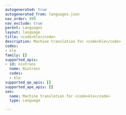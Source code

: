 ```yaml
---
autogenerated: true
autogenerated_from: languages.json
nav_order: 999
nav_exclude: true
parent: Languages
layout: language
title: <code>kle</code>
description: Machine translation for <code>kle</code>
codes:
- kle
family: []
supported_apis:
- id: niutrans
  name: Niutrans
  codes:
  - kle
supported_qe_apis: []
supported_ape_apis: []
seo:
  name: Machine translation for <code>kle</code>
  type: Language

---
```


